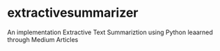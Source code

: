 # extractivesummarizer
An implementation Extractive Text Summariztion using Python leaarned through Medium Articles
